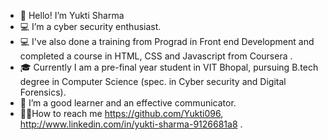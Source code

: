 - 👋 Hello! I’m Yukti Sharma
- 💻 I’m a cyber security enthusiast.
- 💻 I've also done a training from Prograd in Front end Development and completed a course in HTML, CSS and Javascript from Coursera .
- 🎓 Currently I am a pre-final year student in VIT Bhopal, pursuing B.tech degree in Computer Science (spec. in Cyber security and Digital Forensics).
- 🙂 I’m a good learner and an effective communicator.
- 👧🏻How to reach me https://github.com/Yukti096, http://www.linkedin.com/in/yukti-sharma-9126681a8 .

<!---
Yukti096/Yukti096 is a ✨ special ✨ repository because its `README.md` (this file) appears on your GitHub profile.
You can click the Preview link to take a look at your changes.
--->
